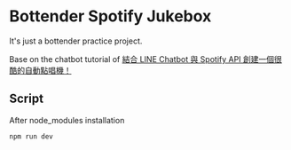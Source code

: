 # Bottender Spotify Jukebox

It's just a bottender practice project.

Base on the chatbot tutorial of [結合 LINE Chatbot 與 Spotify API 創建一個很酷的自動點唱機！](https://engineering.linecorp.com/zh-hant/blog/use-line-spotify-build-jukebox/)

## Script

After node_modules installation

```bash
npm run dev
```
